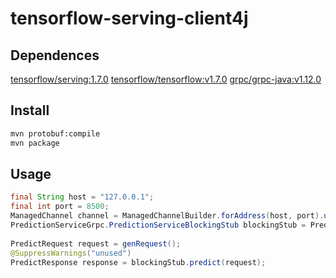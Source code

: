 # tensorflow-serving-client4j

## Dependences
[tensorflow/serving:1.7.0](https://github.com/tensorflow/serving/tree/1.7.0)
[tensorflow/tensorflow:v1.7.0](https://github.com/tensorflow/tensorflow/tree/v1.7.0)
[grpc/grpc-java:v1.12.0](https://github.com/grpc/grpc-java/tree/v1.12.0)

## Install
```bash
mvn protobuf:compile
mvn package
```

## Usage
```java
final String host = "127.0.0.1";
final int port = 8500;
ManagedChannel channel = ManagedChannelBuilder.forAddress(host, port).usePlaintext().build();
PredictionServiceGrpc.PredictionServiceBlockingStub blockingStub = PredictionServiceGrpc.newBlockingStub(channel);
        
PredictRequest request = genRequest();
@SuppressWarnings("unused")
PredictResponse response = blockingStub.predict(request);
```
